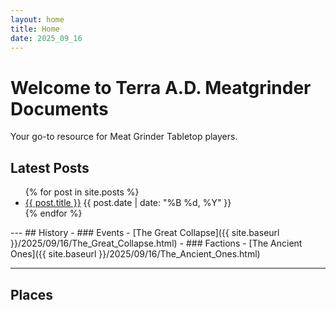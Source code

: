 ```yaml
---
layout: home
title: Home
date: 2025_09_16
---
```

# Welcome to Terra A.D. Meatgrinder Documents

Your go-to resource for Meat Grinder Tabletop players.

## Latest Posts
<ul>
  {% for post in site.posts %}
    <li>
      <a href="{{ post.url | prepend: site.baseurl }}">{{ post.title }}</a>
      <span>{{ post.date | date: "%B %d, %Y" }}</span>
    </li>
  {% endfor %}
</ul>
---
## History
- ### Events
	 - [The Great Collapse]({{ site.baseurl }}/2025/09/16/The_Great_Collapse.html)
- ### Factions
	- [The Ancient Ones]({{ site.baseurl }}/2025/09/16/The_Ancient_Ones.html)


---

## Places
